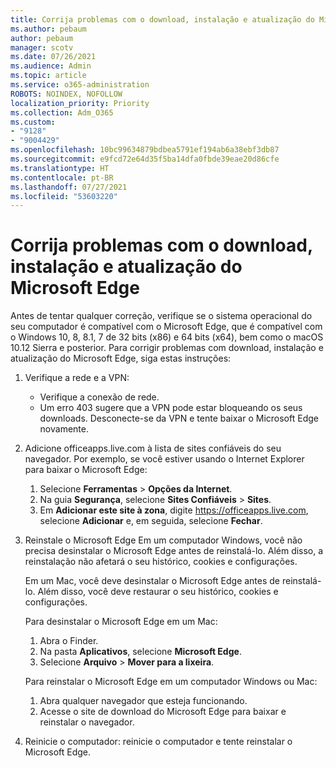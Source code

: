 ```yaml
---
title: Corrija problemas com o download, instalação e atualização do Microsoft Edge
ms.author: pebaum
author: pebaum
manager: scotv
ms.date: 07/26/2021
ms.audience: Admin
ms.topic: article
ms.service: o365-administration
ROBOTS: NOINDEX, NOFOLLOW
localization_priority: Priority
ms.collection: Adm_O365
ms.custom:
- "9128"
- "9004429"
ms.openlocfilehash: 10bc99634879bdbea5791ef194ab6a38ebf3db87
ms.sourcegitcommit: e9fcd72e64d35f5ba14dfa0fbde39eae20d86cfe
ms.translationtype: HT
ms.contentlocale: pt-BR
ms.lasthandoff: 07/27/2021
ms.locfileid: "53603220"
---
```

# <a name="fix-problems-with-the-download-installation-and-update-of-microsoft-edge"></a>Corrija problemas com o download, instalação e atualização do Microsoft Edge

Antes de tentar qualquer correção, verifique se o sistema operacional do seu computador é compatível com o Microsoft Edge, que é compatível com o Windows 10, 8, 8.1, 7 de 32 bits (x86) e 64 bits (x64), bem como o macOS 10.12 Sierra e posterior. Para corrigir problemas com download, instalação e atualização do Microsoft Edge, siga estas instruções:

1. Verifique a rede e a VPN:
    - Verifique a conexão de rede.
    - Um erro 403 sugere que a VPN pode estar bloqueando os seus downloads. Desconecte-se da VPN e tente baixar o Microsoft Edge novamente.
1. Adicione officeapps.live.com à lista de sites confiáveis do seu navegador.
    Por exemplo, se você estiver usando o Internet Explorer para baixar o Microsoft Edge:
    1. Selecione **Ferramentas** > **Opções da Internet**.
    2. Na guia **Segurança**, selecione **Sites Confiáveis** > **Sites**.
    3. Em **Adicionar este site à zona**, digite <https://officeapps.live.com>, selecione **Adicionar** e, em seguida, selecione **Fechar**.
1. Reinstale o Microsoft Edge Em um computador Windows, você não precisa desinstalar o Microsoft Edge antes de reinstalá-lo. Além disso, a reinstalação não afetará o seu histórico, cookies e configurações.

    Em um Mac, você deve desinstalar o Microsoft Edge antes de reinstalá-lo. Além disso, você deve restaurar o seu histórico, cookies e configurações.

    Para desinstalar o Microsoft Edge em um Mac:
    1. Abra o Finder.
    2. Na pasta **Aplicativos**, selecione **Microsoft Edge**.
    3. Selecione **Arquivo** > **Mover para a lixeira**.

    Para reinstalar o Microsoft Edge em um computador Windows ou Mac:
    1. Abra qualquer navegador que esteja funcionando.
    2. Acesse o site de download do Microsoft Edge para baixar e reinstalar o navegador.
1. Reinicie o computador:  reinicie o computador e tente reinstalar o Microsoft Edge.

